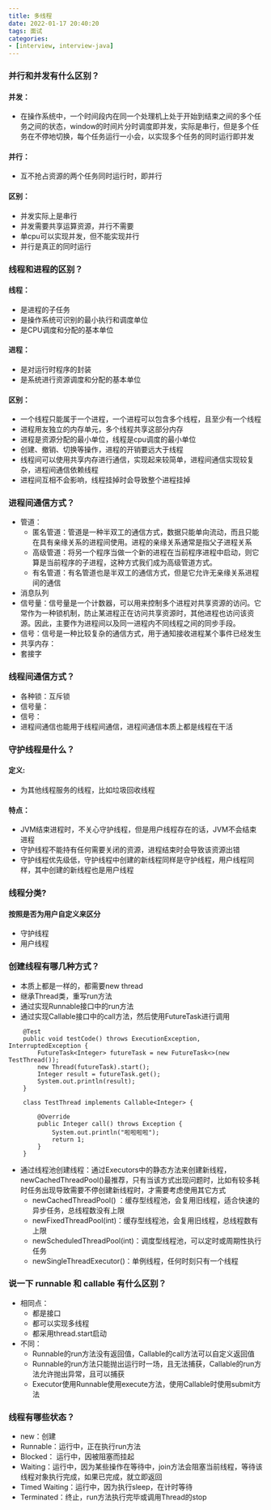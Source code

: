 ```yaml
---
title: 多线程
date: 2022-01-17 20:40:20
tags: 面试
categories:
- [interview, interview-java]
---
```


### 并行和并发有什么区别？
#### 并发：
* 在操作系统中，一个时间段内在同一个处理机上处于开始到结束之间的多个任务之间的状态，window的时间片分时调度即并发，实际是串行，但是多个任务在不停地切换，每个任务运行一小会，以实现多个任务的同时运行即并发

#### 并行：
* 互不抢占资源的两个任务同时运行时，即并行

#### 区别：
* 并发实际上是串行
* 并发需要共享运算资源，并行不需要
* 单cpu可以实现并发，但不能实现并行
* 并行是真正的同时运行


### 线程和进程的区别？
#### 线程：
* 是进程的子任务
* 是操作系统可识别的最小执行和调度单位
* 是CPU调度和分配的基本单位

#### 进程：
* 是对运行时程序的封装
* 是系统进行资源调度和分配的基本单位

#### 区别：
* 一个线程只能属于一个进程，一个进程可以包含多个线程，且至少有一个线程
* 进程用友独立的内存单元，多个线程共享这部分内存
* 进程是资源分配的最小单位，线程是cpu调度的最小单位
* 创建、撤销、切换等操作，进程的开销要远大于线程
* 线程间可以使用共享内存进行通信，实现起来较简单，进程间通信实现较复杂，进程间通信依赖线程
* 进程间互相不会影响，线程挂掉时会导致整个进程挂掉

### 进程间通信方式？
* 管道：
  * 匿名管道：管道是一种半双工的通信方式，数据只能单向流动，而且只能在具有亲缘关系的进程间使用。进程的亲缘关系通常是指父子进程关系
  * 高级管道：将另一个程序当做一个新的进程在当前程序进程中启动，则它算是当前程序的子进程，这种方式我们成为高级管道方式。
  * 有名管道：有名管道也是半双工的通信方式，但是它允许无亲缘关系进程间的通信
* 消息队列
* 信号量：信号量是一个计数器，可以用来控制多个进程对共享资源的访问。它常作为一种锁机制，防止某进程正在访问共享资源时，其他进程也访问该资源。因此，主要作为进程间以及同一进程内不同线程之间的同步手段。
* 信号：信号是一种比较复杂的通信方式，用于通知接收进程某个事件已经发生
* 共享内存：
* 套接字

### 线程间通信方式？
* 各种锁：互斥锁
* 信号量：
* 信号：
* 进程间通信也能用于线程间通信，进程间通信本质上都是线程在干活

### 守护线程是什么？
#### 定义:
* 为其他线程服务的线程，比如垃圾回收线程

#### 特点：
* JVM结束进程时，不关心守护线程，但是用户线程存在的话，JVM不会结束进程
* 守护线程不能持有任何需要关闭的资源，进程结束时会导致该资源出错
* 守护线程优先级低，守护线程中创建的新线程同样是守护线程，用户线程同样，其中创建的新线程也是用户线程

### 线程分类?
#### 按照是否为用户自定义来区分
* 守护线程
* 用户线程

### 创建线程有哪几种方式？
* 本质上都是一样的，都需要new thread
* 继承Thread类，重写run方法
* 通过实现Runnable接口中的run方法
* 通过实现Callable接口中的call方法，然后使用FutureTask进行调用
```
    @Test
    public void testCode() throws ExecutionException, InterruptedException {
        FutureTask<Integer> futureTask = new FutureTask<>(new TestThread());
        new Thread(futureTask).start();
        Integer result = futureTask.get();
        System.out.println(result);
    }

    class TestThread implements Callable<Integer> {

        @Override
        public Integer call() throws Exception {
            System.out.println("啦啦啦啦");
            return 1;
        }
    }
```
* 通过线程池创建线程：通过Executors中的静态方法来创建新线程，newCachedThreadPool()最推荐，只有当该方式出现问题时，比如有较多耗时任务出现导致需要不停创建新线程时，才需要考虑使用其它方式
  * newCachedThreadPool() ：缓存型线程池，会复用旧线程，适合快速的异步任务，总线程数没有上限
  * newFixedThreadPool(int)：缓存型线程池，会复用旧线程，总线程数有上限
  * newScheduledThreadPool(int)：调度型线程池，可以定时或周期性执行任务
  * newSingleThreadExecutor()：单例线程，任何时刻只有一个线程


### 说一下 runnable 和 callable 有什么区别？
* 相同点：
  * 都是接口
  * 都可以实现多线程
  * 都采用thread.start启动
* 不同：
  * Runnable的run方法没有返回值，Callable的call方法可以自定义返回值
  * Runnable的run方法只能抛出运行时一场，且无法捕获，Callable的run方法允许抛出异常，且可以捕获
  * Executor使用Runnable使用execute方法，使用Callable时使用submit方法

### 线程有哪些状态？
* new：创建
* Runnable：运行中，正在执行run方法
* Blocked： 运行中，因被阻塞而挂起
* Waiting：运行中，因为某些操作在等待中，join方法会阻塞当前线程，等待该线程对象执行完成，如果已完成，就立即返回
* Timed Waiting：运行中，因为执行sleep，在计时等待
* Terminated：终止，run方法执行完毕或调用Thread的stop
